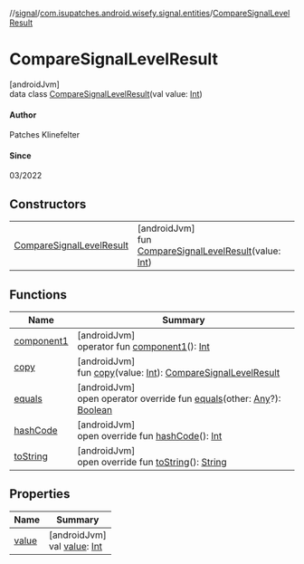 //[signal](../../../index.md)/[com.isupatches.android.wisefy.signal.entities](../index.md)/[CompareSignalLevelResult](index.md)

# CompareSignalLevelResult

[androidJvm]\
data class [CompareSignalLevelResult](index.md)(val value: [Int](https://kotlinlang.org/api/latest/jvm/stdlib/kotlin/-int/index.html))

#### Author

Patches Klinefelter

#### Since

03/2022

## Constructors

| | |
|---|---|
| [CompareSignalLevelResult](-compare-signal-level-result.md) | [androidJvm]<br>fun [CompareSignalLevelResult](-compare-signal-level-result.md)(value: [Int](https://kotlinlang.org/api/latest/jvm/stdlib/kotlin/-int/index.html)) |

## Functions

| Name | Summary |
|---|---|
| [component1](component1.md) | [androidJvm]<br>operator fun [component1](component1.md)(): [Int](https://kotlinlang.org/api/latest/jvm/stdlib/kotlin/-int/index.html) |
| [copy](copy.md) | [androidJvm]<br>fun [copy](copy.md)(value: [Int](https://kotlinlang.org/api/latest/jvm/stdlib/kotlin/-int/index.html)): [CompareSignalLevelResult](index.md) |
| [equals](index.md#585090901%2FFunctions%2F1816002514) | [androidJvm]<br>open operator override fun [equals](index.md#585090901%2FFunctions%2F1816002514)(other: [Any](https://kotlinlang.org/api/latest/jvm/stdlib/kotlin/-any/index.html)?): [Boolean](https://kotlinlang.org/api/latest/jvm/stdlib/kotlin/-boolean/index.html) |
| [hashCode](index.md#1794629105%2FFunctions%2F1816002514) | [androidJvm]<br>open override fun [hashCode](index.md#1794629105%2FFunctions%2F1816002514)(): [Int](https://kotlinlang.org/api/latest/jvm/stdlib/kotlin/-int/index.html) |
| [toString](index.md#1616463040%2FFunctions%2F1816002514) | [androidJvm]<br>open override fun [toString](index.md#1616463040%2FFunctions%2F1816002514)(): [String](https://kotlinlang.org/api/latest/jvm/stdlib/kotlin/-string/index.html) |

## Properties

| Name | Summary |
|---|---|
| [value](value.md) | [androidJvm]<br>val [value](value.md): [Int](https://kotlinlang.org/api/latest/jvm/stdlib/kotlin/-int/index.html) |
